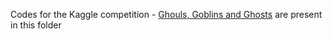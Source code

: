 Codes for the Kaggle competition - [Ghouls, Goblins and Ghosts](https://www.kaggle.com/c/ghouls-goblins-and-ghosts-boo/) are present in this folder
